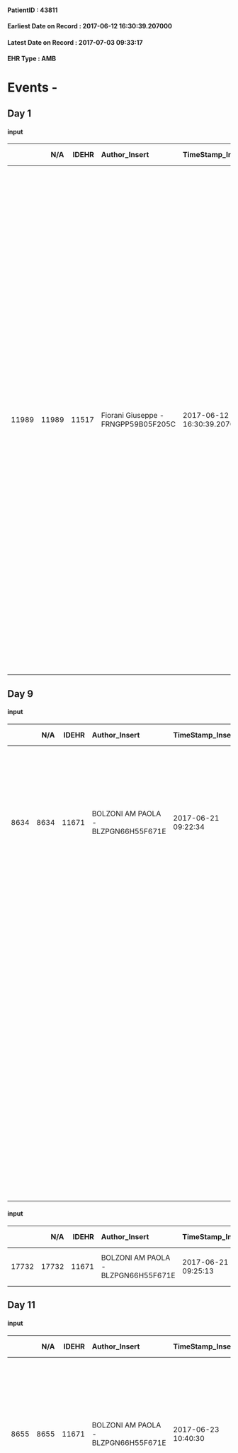 
#### PatientID : 43811
#### Earliest Date on Record : 2017-06-12 16:30:39.207000
#### Latest Date on Record : 2017-07-03 09:33:17
#### EHR Type : AMB

# Events - 

## Day 1

#### input
|       |    N/A |   IDEHR | Author_Insert                       | TimeStamp_Insert           | EHRType   |   PatientID |   IDDigitalSignDocument | persone_vicine   |   Unnamed: 0_x.1 |   IDANAMNESI_SOCIALE | Patient   | FamigliaAltro   | Paziente_T   | FamigliaAltro_T   |   Non_Rilevabile_x.1 | Note_Non_Rilevabile_x.1   | opt_Problemi   | Note_I                                                                                                                                                                                         | ds_note_timori                                                                                                                                                                                                                                                                                                                                                                                                                                                                                                                                                                                                                                                                                                                                                             | chk_contr_sintomi   | chk_competenza                                 | opt_paziente_a   | opt_famiglia_a   | opt_adeguatezza   | opt_paziente_solo   | ds_note_con                                                                                                                                                              | opt_presente_assente   | Caregiver_principale                                                                                                                                                                                                                        | opt_capacita         | opt_necessario   | opt_presente   | opt_risorse_ec   | opt_paziente_psi   | opt_Ins_vol   | opt_paziente_ad   | opt_caregiver_ad   | opt_esenzione   | opt_inv_civile   |   ds_codice_es | Needs               | Domestic partnership   | Fragility      | opt_disponibilita_f   | opt_indennita_acc   | opt_legge   | opt_famiglia_psi   | opt_disponibilit_paz   |
|------:|-------:|--------:|:------------------------------------|:---------------------------|:----------|------------:|------------------------:|:-----------------|-----------------:|---------------------:|:----------|:----------------|:-------------|:------------------|---------------------:|:--------------------------|:---------------|:-----------------------------------------------------------------------------------------------------------------------------------------------------------------------------------------------|:---------------------------------------------------------------------------------------------------------------------------------------------------------------------------------------------------------------------------------------------------------------------------------------------------------------------------------------------------------------------------------------------------------------------------------------------------------------------------------------------------------------------------------------------------------------------------------------------------------------------------------------------------------------------------------------------------------------------------------------------------------------------------|:--------------------|:-----------------------------------------------|:-----------------|:-----------------|:------------------|:--------------------|:-------------------------------------------------------------------------------------------------------------------------------------------------------------------------|:-----------------------|:--------------------------------------------------------------------------------------------------------------------------------------------------------------------------------------------------------------------------------------------|:---------------------|:-----------------|:---------------|:-----------------|:-------------------|:--------------|:------------------|:-------------------|:----------------|:-----------------|---------------:|:--------------------|:-----------------------|:---------------|:----------------------|:--------------------|:------------|:-------------------|:-----------------------|
| 11989 |  11989 |   11517 | Fiorani Giuseppe - FRNGPP59B05F205C | 2017-06-12 16:30:39.207000 | AMB       |       43811 |                  780923 | N/A              |             6364 |                 4002 | Si#1      | Si#1            | No#0         | Si#1              |                    0 | NR                        | No#0           | Pz informato della diagnosi e della progressione,ma con scarsa cognizione di terminalit√†. Il figlio Fulvio sembra essere al corrente dell'aggravamento connesso alla progressione di malattia | Segnalo possibili difficolt√† di ordine assistenziale dovute in primis al quadro di fragilit√† che emerge dal racconto del figlio primogenito Fulvio , il quale racconta di una scarsa compliance con la famiglia ,relativamente alle ipotesi di sostegno al domicilio,dopo la dimissione del pz; la moglie sembra essere un po' spaventata e con quadro di decadimento cognitivo,tale da inficiare un piano di consapevolezza pi√π deciso della malattia. I figli sembrano spaventati dalla situazione gestionale; a ragione di questo risulta agli atti alcuni ricoveri in ospedale ,solo dopo avere trascorso poche ore dall'ultimo rientro al domicilio,segno di una scarsa ,se non assente gestione del pz a casa.Andr√† valutata l'ipotesi di un ingresso in hospice | controllo sintomi#0 | competenza/capacit√† assistenziale caregiver#0 | Indefinite#2     | Congruenti#1     | Da valutare#2     | No#0                | Il pz √® coniugato con la moglie Francesca di aa 82,la quale sembra soffrire di decadimento cognitivo,pur mantenendo ancora una discreta autonomia nell'ambito domestico | Presente#1             | secondo il figlio √® la moglie. Secondo la mia valutazione ,la mamma non √® in grado di affrontare la malattia del marito ed il figlio non sembra cogliere la necessit√† di un supporto assistenziale proporzionato al quadro di fragilit√† | Non incrementabile#2 | Si#1             | No#0           | Adeguate#1       | No#0               | No#0          | Problematica#0    | Parziale#1         | Si#1            | No#0             |             48 | Clinici#0;Sociali#1 | Coniuge/Convivente#0   | psico-fisica#3 | No#0                  | No#0                | No#0        | No#0               | No#0                   |


## Day 9

#### input
|      |    N/A |   IDEHR | Author_Insert                       | TimeStamp_Insert    |   IDAccess | EHRType   |   PatientID |   IDDigitalSignDocument | persone_vicine   |   Unnamed: 0_y |   IDANAMNESI_MED |   Non_Rilevabile_y | Note_Non_Rilevabile_y   | diagnosis                                                                                                                                                                                                                                                                               |
|-----:|-------:|--------:|:------------------------------------|:--------------------|-----------:|:----------|------------:|------------------------:|:-----------------|---------------:|-----------------:|-------------------:|:------------------------|:----------------------------------------------------------------------------------------------------------------------------------------------------------------------------------------------------------------------------------------------------------------------------------------|
| 8634 |   8634 |   11671 | BOLZONI AM PAOLA - BLZPGN66H55F671E | 2017-06-21 09:22:34 |      78492 | AMB       |       43811 |                  789931 | N/A              |          12889 |             6753 |                  0 | NR                      | Pz affetto da neoplasia pancreatica (diagnosi dell'8/16) IV stadio (carcinosi peritoneale, versamento ascitico recidivante); posizionata endoprotesi biliare; un episodio di subocclusione intestinale.                                                                                 |
|      |        |         |                                     |                     |            |           |             |                         |                  |                |                  |                    |                         | Recente ricovero per incremento della circonferenza addominale, posizionato drenaggio addominale, poi rimosso.                                                                                                                                                                          |
|      |        |         |                                     |                     |            |           |             |                         |                  |                |                  |                    |                         |                                                                                                                                                                                                                                                                                         |
|      |        |         |                                     |                     |            |           |             |                         |                  |                |                  |                    |                         | Patologie associate: TURP per IPB, ipertiroidismo in terapia con Metimazolo, osteoporosi (aprile 2013 frattura accidentale biossea gamba sin, sottoposta a riduzione cruenta e osteosintesi con placca e viti); intervento di cataratta OS; cisti epatiche, pancreatiche e renali note. |

#### input
|       |    N/A |   IDEHR | Author_Insert                       | TimeStamp_Insert    |   IDAccess | EHRType   |   PatientID |   IDDigitalSignDocument | persone_vicine   |   Unnamed: 0_y.1 |   IDDIAGNOSI_ICD |   Non_Rilevabile_y.1 | Note_Non_Rilevabile_y.1   | I_ICD                                                 | II_ICD                                                               | III_ICD              | IV_ICD                                     | V_ICD                         | I_Anno   | II_Anno   |
|------:|-------:|--------:|:------------------------------------|:--------------------|-----------:|:----------|------------:|------------------------:|:-----------------|-----------------:|-----------------:|---------------------:|:--------------------------|:------------------------------------------------------|:---------------------------------------------------------------------|:---------------------|:-------------------------------------------|:------------------------------|:---------|:----------|
| 17732 |  17732 |   11671 | BOLZONI AM PAOLA - BLZPGN66H55F671E | 2017-06-21 09:25:13 |      78492 | AMB       |       43811 |                  789937 | N/A              |             3293 |             3293 |                    0 | NR                        | 1570 - Tumori maligni della testa del pancreas#2056=0 | 1976 - Tumori maligni secondari di retroperitoneo e peritoneo#2154=0 | 7895 - Ascite#2738=0 | 73300 - Osteoporosi non specificata#4019=0 | V667 - Cure palliative#2402=0 | 2016#56  | 2017#57   |


## Day 11

#### input
|      |    N/A |   IDEHR | Author_Insert                       | TimeStamp_Insert    |   IDAccess | EHRType   |   PatientID |   IDDigitalSignDocument | persone_vicine   |   Unnamed: 0_y |   IDANAMNESI_MED |   Non_Rilevabile_y | Note_Non_Rilevabile_y   | diagnosis                                                                                                                                                                                                                                                                               |
|-----:|-------:|--------:|:------------------------------------|:--------------------|-----------:|:----------|------------:|------------------------:|:-----------------|---------------:|-----------------:|-------------------:|:------------------------|:----------------------------------------------------------------------------------------------------------------------------------------------------------------------------------------------------------------------------------------------------------------------------------------|
| 8655 |   8655 |   11671 | BOLZONI AM PAOLA - BLZPGN66H55F671E | 2017-06-23 10:40:30 |      78769 | AMB       |       43811 |                  792380 | N/A              |          12961 |             6774 |                  0 | NR                      | Pz affetto da neoplasia pancreatica (diagnosi dell'8/16) IV stadio (carcinosi peritoneale, versamento ascitico recidivante); posizionata endoprotesi biliare; un episodio di subocclusione intestinale.                                                                                 |
|      |        |         |                                     |                     |            |           |             |                         |                  |                |                  |                    |                         | Recente ricovero per incremento della circonferenza addominale, posizionato drenaggio addominale, poi rimosso.                                                                                                                                                                          |
|      |        |         |                                     |                     |            |           |             |                         |                  |                |                  |                    |                         | Patologie associate: TURP per IPB, ipertiroidismo in terapia con Metimazolo, osteoporosi (aprile 2013 frattura accidentale biossea gamba sin, sottoposta a riduzione cruenta e osteosintesi con placca e viti); intervento di cataratta OS; cisti epatiche, pancreatiche e renali note. |

#### input
|       |    N/A |   IDEHR | Author_Insert                       | TimeStamp_Insert    |   IDAccess | EHRType   |   PatientID |   IDDigitalSignDocument | persone_vicine   |   Unnamed: 0_y.1 |   IDDIAGNOSI_ICD |   Non_Rilevabile_y.1 | Note_Non_Rilevabile_y.1   | I_ICD                                               | II_ICD                                                             | III_ICD            | IV_ICD                                   | V_ICD                       | I_Anno   | II_Anno   |
|------:|-------:|--------:|:------------------------------------|:--------------------|-----------:|:----------|------------:|------------------------:|:-----------------|-----------------:|-----------------:|---------------------:|:--------------------------|:----------------------------------------------------|:-------------------------------------------------------------------|:-------------------|:-----------------------------------------|:----------------------------|:---------|:----------|
| 17754 |  17754 |   11671 | BOLZONI AM PAOLA - BLZPGN66H55F671E | 2017-06-23 10:40:37 |      78769 | AMB       |       43811 |                  792381 | N/A              |             3315 |             3315 |                    0 | NR                        | 1570 - Tumori maligni della testa del pancreas#2056 | 1976 - Tumori maligni secondari di retroperitoneo e peritoneo#2154 | 7895 - Ascite#2738 | 73300 - Osteoporosi non specificata#4019 | V667 - Cure palliative#2402 | 2016#56  | 2017#57   |

#### obs
|       |   IDEHR | TimeStamp_Insert           |   PatientID | opt_hypotrophy   | chk_eloquence     | asthenia   | cachexia     | dyspnoea   | body_temp    | agitation_behavior_freq   | mood                | cognitive_state   |
|------:|--------:|:---------------------------|------------:|:-----------------|:------------------|:-----------|:-------------|:-----------|:-------------|:--------------------------|:--------------------|:------------------|
| 21995 |   11671 | 2017-06-23 10:40:41.057000 |       43811 | Hypotrophy # 0   | fluent speech # 0 | Severe # 3 | cachexia # 0 | No # 0     | Apyrexia # 0 | quiet # 0                 | demoralization # 03 | Polished # 2      |

#### obs
|        |   IDEHR | TimeStamp_Insert    |   PatientID |
|-------:|--------:|:--------------------|------------:|
| 262834 |   11671 | 2017-06-23 10:40:43 |       43811 |

#### outcome
|       |   IDEHR | Author_Insert                       | TimeStamp_Insert    |   PatientID |   IDDigitalSignDocument |   IDPAI_VIDAS | opt_problem                                                |   opt_problem_num | opt_obiettivo                                                |   opt_obiettivo_num | opt_stato_problema   |   opt_stato_problema_num | opt_interventi                                                                                                                                                                                 |   opt_interventi_num |
|------:|--------:|:------------------------------------|:--------------------|------------:|------------------------:|--------------:|:-----------------------------------------------------------|------------------:|:-------------------------------------------------------------|--------------------:|:---------------------|-------------------------:|:-----------------------------------------------------------------------------------------------------------------------------------------------------------------------------------------------|---------------------:|
| 99587 |   11671 | BOLZONI AM PAOLA - BLZPGN66H55F671E | 2017-06-23 10:40:45 |       43811 |                  792384 |        101831 | Impaired mobility † / limitation of physical movement # 27 |                 1 | The patient manterr√ † ¬ † ¬ † † mobilit√ the remaining # 49 |                   2 | Open Problem # 1     |                        1 | Educational - Teach the patient alternative movements # 370; PAI Implementation - Evaluate given mobility † # 368; PAI Implementation - Help the patient favoring its remaining capacity # 369 |                    1 |

#### care
|       |   IDEHR | Author_Insert                       | TimeStamp_Insert    |   IDAccess | EHRType   |   PatientID |   IDTERAPIE_OUTPAT_VIDAS | ds_dose   | opt_via_di_somm   | ds_ora           | dt_data_inizio      |   opt_pregressa |   opt_somm_terapia |   opt_estemporanea |   opt_termina |   opt_somm_in_pompa | opt_farmaco                                                        |
|------:|--------:|:------------------------------------|:--------------------|-----------:|:----------|------------:|-------------------------:|:----------|:------------------|:-----------------|:--------------------|----------------:|-------------------:|-------------------:|--------------:|--------------------:|:-------------------------------------------------------------------|
| 89418 |   11671 | bolzoni am paola - blzpgn66h55f671e | 2017-06-23 10:40:49 |      78769 | amb       |       43811 |                    67051 | 1 bust    | oral # 0 = 0      | 10 # 10; 17 # 17 | 2017-06-23 00:00:00 |               0 |                  0 |                  0 |             0 |                   0 | macrogol / sodium bic./sodio cl / kcl (13.8 g movicol bust) # 1035 |

#### care
|       |   IDEHR | Author_Insert                       | TimeStamp_Insert    |   IDAccess | EHRType   |   PatientID |   IDTERAPIE_OUTPAT_VIDAS | ds_dose   | opt_via_di_somm   | ds_ora   | dt_data_inizio      |   opt_pregressa |   opt_somm_terapia |   opt_estemporanea |   opt_termina |   opt_somm_in_pompa | opt_farmaco                             |
|------:|--------:|:------------------------------------|:--------------------|-----------:|:----------|------------:|-------------------------:|:----------|:------------------|:---------|:--------------------|----------------:|-------------------:|-------------------:|--------------:|--------------------:|:----------------------------------------|
| 89419 |   11671 | bolzoni am paola - blzpgn66h55f671e | 2017-06-23 10:40:52 |      78769 | amb       |       43811 |                    67052 | 1 cp      | oral # 0 = 0      | 08 # 8   | 2017-06-23 00:00:00 |               0 |                  0 |                  0 |             0 |                   0 | rabeprazole (20 mg cps pariet rm) # 976 |

#### care
|       |   IDEHR | Author_Insert                       | TimeStamp_Insert    |   IDAccess | EHRType   |   PatientID |   IDTERAPIE_OUTPAT_VIDAS | ds_dose   | opt_via_di_somm   | ds_ora                   | dt_data_inizio      |   opt_pregressa |   opt_somm_terapia |   opt_estemporanea |   opt_termina |   opt_somm_in_pompa | opt_farmaco                                                        |
|------:|--------:|:------------------------------------|:--------------------|-----------:|:----------|------------:|-------------------------:|:----------|:------------------|:-------------------------|:--------------------|----------------:|-------------------:|-------------------:|--------------:|--------------------:|:-------------------------------------------------------------------|
| 89420 |   11671 | bolzoni am paola - blzpgn66h55f671e | 2017-06-23 10:40:55 |      78769 | amb       |       43811 |                    67053 | 1 bust    | oral # 0 = 0      | 08 # 8; 15 # 15; 22 # 22 | 2017-06-23 00:00:00 |               0 |                  0 |                  0 |             0 |                   0 | amoxicillin + clavulanic acid (augmentin 875 + 125 mg bust) # 1473 |

#### care
|       |   IDEHR | Author_Insert                       | TimeStamp_Insert    |   IDAccess | EHRType   |   PatientID |   IDTERAPIE_OUTPAT_VIDAS | ds_dose   | opt_via_di_somm   | ds_ora       | dt_data_inizio      |   opt_pregressa |   opt_somm_terapia |   opt_estemporanea |   opt_termina |   opt_somm_in_pompa | opt_farmaco                                        | Note_al_bisogno            |
|------:|--------:|:------------------------------------|:--------------------|-----------:|:----------|------------:|-------------------------:|:----------|:------------------|:-------------|:--------------------|----------------:|-------------------:|-------------------:|--------------:|--------------------:|:---------------------------------------------------|:---------------------------|
| 89421 |   11671 | bolzoni am paola - blzpgn66h55f671e | 2017-06-23 10:40:57 |      78769 | amb       |       43811 |                    67054 | 1 cp      | oral # 0 = 0      | at need # 24 | 2017-06-23 00:00:00 |               0 |                  0 |                  0 |             0 |                   0 | acetaminophen (paracetamol 1000 mg tablets) # 1719 | if pain, maximum 3 per day |

#### care
|       |   IDEHR | Author_Insert                       | TimeStamp_Insert    |   IDAccess | EHRType   |   PatientID |   IDTERAPIE_OUTPAT_VIDAS | ds_altro_farmaco              | ds_dose   | opt_via_di_somm    | ds_ora   | dt_data_inizio      |   opt_pregressa |   opt_somm_terapia |   opt_estemporanea |   opt_termina |   opt_somm_in_pompa | opt_farmaco              |
|------:|--------:|:------------------------------------|:--------------------|-----------:|:----------|------------:|-------------------------:|:------------------------------|:----------|:-------------------|:---------|:--------------------|----------------:|-------------------:|-------------------:|--------------:|--------------------:|:-------------------------|
| 89422 |   11671 | bolzoni am paola - blzpgn66h55f671e | 2017-06-23 10:41:01 |      78769 | amb       |       43811 |                    67055 | ultibro breezhaler inhalation | 1 piff    | inhalation # 7 = 7 | 08 # 8   | 2017-06-23 00:00:00 |               0 |                  0 |                  0 |             0 |                   0 | other (see notes) # 2004 |

#### care
|       |   IDEHR | Author_Insert                       | TimeStamp_Insert    |   IDAccess | EHRType   |   PatientID |   IDTERAPIE_OUTPAT_VIDAS | ds_altro_farmaco   | ds_dose   | opt_via_di_somm   | ds_ora       | dt_data_inizio      | ds_note_y       |   opt_pregressa |   opt_somm_terapia |   opt_estemporanea |   opt_termina |   opt_somm_in_pompa | opt_farmaco              |
|------:|--------:|:------------------------------------|:--------------------|-----------:|:----------|------------:|-------------------------:|:-------------------|:----------|:------------------|:-------------|:--------------------|:----------------|----------------:|-------------------:|-------------------:|--------------:|--------------------:|:-------------------------|
| 89423 |   11671 | bolzoni am paola - blzpgn66h55f671e | 2017-06-23 10:41:03 |      78769 | amb       |       43811 |                    67056 | methimazole cp     | 1 cp      | oral # 0 = 0      | other # 2476 | 2017-06-23 00:00:00 | every other day |               0 |                  0 |                  0 |             0 |                   0 | other (see notes) # 2004 |


## Day 13

#### obs
|        |   IDEHR | TimeStamp_Insert           |   PatientID |
|-------:|--------:|:---------------------------|------------:|
| 297723 |   11671 | 2017-06-24 20:49:11.453000 |       43811 |


## Day 14

#### obs
|       |   IDEHR | TimeStamp_Insert           |   PatientID | opt_hypotrophy   | chk_eloquence     | asthenia   | cachexia     | dyspnoea   | body_temp    | agitation_behavior_freq   | mood                | cognitive_state   |
|------:|--------:|:---------------------------|------------:|:-----------------|:------------------|:-----------|:-------------|:-----------|:-------------|:--------------------------|:--------------------|:------------------|
| 22053 |   11671 | 2017-06-26 10:33:05.157000 |       43811 | Hypotrophy # 0   | fluent speech # 0 | Severe # 3 | cachexia # 0 | No # 0     | Apyrexia # 0 | quiet # 0                 | demoralization # 03 | Polished # 2      |

#### obs
|        |   IDEHR | TimeStamp_Insert    |   PatientID |
|-------:|--------:|:--------------------|------------:|
| 263123 |   11671 | 2017-06-26 10:33:08 |       43811 |

#### outcome
|       |   IDEHR | Author_Insert                       | TimeStamp_Insert    |   PatientID |   IDDigitalSignDocument |   IDPAI_VIDAS | opt_problem                                                |   opt_problem_num | opt_obiettivo                                                |   opt_obiettivo_num | opt_stato_problema   |   opt_stato_problema_num | opt_interventi                                                                                                                                                                                 |   opt_interventi_num |
|------:|--------:|:------------------------------------|:--------------------|------------:|------------------------:|--------------:|:-----------------------------------------------------------|------------------:|:-------------------------------------------------------------|--------------------:|:---------------------|-------------------------:|:-----------------------------------------------------------------------------------------------------------------------------------------------------------------------------------------------|---------------------:|
| 99886 |   11671 | BOLZONI AM PAOLA - BLZPGN66H55F671E | 2017-06-26 10:33:10 |       43811 |                  794820 |        102130 | Impaired mobility † / limitation of physical movement # 27 |                 1 | The patient manterr√ † ¬ † ¬ † † mobilit√ the remaining # 49 |                   2 | Open Problem # 1     |                        1 | Educational - Teach the patient alternative movements # 370; PAI Implementation - Evaluate given mobility † # 368; PAI Implementation - Help the patient favoring its remaining capacity # 369 |                    1 |

#### care
|       |   IDEHR | Author_Insert                       | TimeStamp_Insert    |   IDAccess | EHRType   |   PatientID |   IDTERAPIE_OUTPAT_VIDAS | ds_dose   | opt_via_di_somm   | ds_ora                   | dt_data_inizio      |   opt_pregressa |   opt_somm_terapia |   opt_estemporanea |   opt_termina |   opt_somm_in_pompa | opt_farmaco                                                        |
|------:|--------:|:------------------------------------|:--------------------|-----------:|:----------|------------:|-------------------------:|:----------|:------------------|:-------------------------|:--------------------|----------------:|-------------------:|-------------------:|--------------:|--------------------:|:-------------------------------------------------------------------|
| 89552 |   11671 | bolzoni am paola - blzpgn66h55f671e | 2017-06-26 10:33:12 |      78949 | amb       |       43811 |                    67186 | 1 bust    | oral # 0 = 0      | 08 # 8; 15 # 15; 22 # 22 | 2017-06-23 00:00:00 |               0 |                  0 |                  0 |             0 |                   0 | amoxicillin + clavulanic acid (augmentin 875 + 125 mg bust) # 1473 |


## Day 15

#### input
|      |    N/A |   Unnamed: 0_x |   IDANAMNESI_INF |   IDEHR | Author_Insert                  | TimeStamp_Insert           |   IDAccess | EHRType   |   PatientID |   IDDigitalSignDocument |   Non_Rilevabile_x | Note_Non_Rilevabile_x   | cognitivo_percettivo   | sonno_riposo   | perc_salute                                                                                                | Perception                                 | persone_vicine             | Caregiver   | Religion     |
|-----:|-------:|---------------:|-----------------:|--------:|:-------------------------------|:---------------------------|-----------:|:----------|------------:|------------------------:|-------------------:|:------------------------|:-----------------------|:---------------|:-----------------------------------------------------------------------------------------------------------|:-------------------------------------------|:---------------------------|:------------|:-------------|
| 3925 |   3925 |           4384 |             5127 |   11671 | CRIPPA PAUL - CRPPLA77P12C933G | 2017-06-27 15:23:45.183000 |      79159 | AMB       |       43811 |                  796730 |                  0 | NR                      | uncontrolled pain # 0  | Insomnia # 0   | perdit√ † performance # 0; perdit√ † weight # 1; increase dell'affaticabilit√ † # 2; # 3 increase asthenia | concern for health # 0; demoralization # 4 | wife with form of dementia | caregiver   | Catholic # 0 |

#### obs
|       |   IDEHR | TimeStamp_Insert           |   PatientID | personal_hygiene   | urine_elimination   | mobility        | speech            | active_diuresis     | lack_of_appetite     | asthenia   | cachexia     | dyspnoea               | motor_performance                                                                           | body_temp    | mood                | diet     | cognitive_state   | feces_elimination   | consumption_help   |
|------:|--------:|:---------------------------|------------:|:-------------------|:--------------------|:----------------|:------------------|:--------------------|:---------------------|:-----------|:-------------|:-----------------------|:--------------------------------------------------------------------------------------------|:-------------|:--------------------|:---------|:------------------|:--------------------|:-------------------|
| 67519 |   11671 | 2017-06-27 15:23:52.110000 |       43811 | Independent # 0    | Independent # 0     | Independent # 0 | fluent speech # 0 | active diuresis # 0 | loss of appetite # 0 | Severe # 2 | cachexia # 0 | from severe stress # 2 | 50% - Patient requiring frequent medical care and pu√≤ pi√π stay up for 50% of the day # 05 | Apyrexia # 0 | demoralization # 03 | Soft # 1 | Polished # 2      | Independent # 0     | Independent # 0    |

#### outcome
|        |   IDEHR | Author_Insert                  | TimeStamp_Insert    |   PatientID |   IDDigitalSignDocument |   IDPAI_VIDAS | opt_problem                                                |   opt_problem_num | opt_obiettivo                                                       |   opt_obiettivo_num | ds_note                                                                    | opt_stato_problema   |   opt_stato_problema_num | opt_interventi                                                                                                                                                                                                                                                                                                                                    |   opt_interventi_num |
|-------:|--------:|:-------------------------------|:--------------------|------------:|------------------------:|--------------:|:-----------------------------------------------------------|------------------:|:--------------------------------------------------------------------|--------------------:|:---------------------------------------------------------------------------|:---------------------|-------------------------:|:--------------------------------------------------------------------------------------------------------------------------------------------------------------------------------------------------------------------------------------------------------------------------------------------------------------------------------------------------|---------------------:|
| 100284 |   11671 | CRIPPA PAUL - CRPPLA77P12C933G | 2017-06-27 15:23:57 |       43811 |                  796733 |        102529 | Impaired mobility † / limitation of physical movement # 27 |                 1 | Minimize the possibility of injuries. If present, maintain QoL # 47 |                   4 | it is recommended to keep the skin well hydrated by using specific creams. | Open Problem # 1     |                        1 | PAI Implementation - Program the change of position that reduces the pressure in vulnerable areas # 292; PAI Implementation - Keep well hydrated skin and elastic # 295; Information - Inform the caregiver on how to mobilize the patient to reduce the risk of injury # 304; aids - Request supply of bedsore air mattress and compressor # 308 |                    4 |

#### outcome
|        |   IDEHR | Author_Insert                  | TimeStamp_Insert    |   PatientID |   IDDigitalSignDocument |   IDPAI_VIDAS | opt_problem                        |   opt_problem_num | opt_obiettivo                                                                                                                         |   opt_obiettivo_num | ds_note                                 | opt_stato_problema   |   opt_stato_problema_num | opt_interventi                                                                        |   opt_interventi_num |
|-------:|--------:|:-------------------------------|:--------------------|------------:|------------------------:|--------------:|:-----------------------------------|------------------:|:--------------------------------------------------------------------------------------------------------------------------------------|--------------------:|:----------------------------------------|:---------------------|-------------------------:|:--------------------------------------------------------------------------------------|---------------------:|
| 100285 |   11671 | CRIPPA PAUL - CRPPLA77P12C933G | 2017-06-27 15:24:01 |       43811 |                  796734 |        102530 | Alteration of the oral mucosa # 32 |                 4 | The clinical picture (subjective and / or objective) of the patient will improve (eg xerostomia, mycosis, mucositis, hemorrhage) # 63 |                   4 | rinsing with baking soda is recommended | Open Problem # 1     |                        1 | Implementation PAI - Inspect the mouth to detect any lesions, sores or bleeding # 526 |                    4 |

#### outcome
|        |   IDEHR | Author_Insert                  | TimeStamp_Insert    |   PatientID |   IDDigitalSignDocument |   IDPAI_VIDAS | opt_problem                                                |   opt_problem_num | opt_obiettivo                                                |   opt_obiettivo_num | opt_stato_problema   |   opt_stato_problema_num | opt_interventi                                                                                                                                                                                 |   opt_interventi_num |
|-------:|--------:|:-------------------------------|:--------------------|------------:|------------------------:|--------------:|:-----------------------------------------------------------|------------------:|:-------------------------------------------------------------|--------------------:|:---------------------|-------------------------:|:-----------------------------------------------------------------------------------------------------------------------------------------------------------------------------------------------|---------------------:|
| 100286 |   11671 | CRIPPA PAUL - CRPPLA77P12C933G | 2017-06-27 15:24:03 |       43811 |                  796735 |        102531 | Impaired mobility † / limitation of physical movement # 27 |                 1 | The patient manterr√ † ¬ † ¬ † † mobilit√ the remaining # 49 |                   2 | Open Problem # 1     |                        1 | Educational - Teach the patient alternative movements # 370; PAI Implementation - Evaluate given mobility † # 368; PAI Implementation - Help the patient favoring its remaining capacity # 369 |                    1 |

#### obs
|        |   IDEHR | TimeStamp_Insert           |   PatientID |
|-------:|--------:|:---------------------------|------------:|
| 297761 |   11671 | 2017-06-27 16:27:57.893000 |       43811 |


## Day 17

#### care
|       |   IDEHR | Author_Insert                       | TimeStamp_Insert    | EHRType   |   PatientID |   IDGESTIONE_AUSILI |   opt_annulla_consegna | dt_Ric_consegna     | opt_ausilio                             |
|------:|--------:|:------------------------------------|:--------------------|:----------|------------:|--------------------:|-----------------------:|:--------------------|:----------------------------------------|
| 22620 |   11517 | chiara tagliabue - tglchr84h50f704h | 2017-06-28 16:33:47 | amb       |       43811 |               22590 |                      0 | 2017-06-28 00:00:00 | antid air mattress with compressor # 16 |

#### care
|       |   IDEHR | Author_Insert                           | TimeStamp_Insert    | EHRType   |   PatientID |   IDGESTIONE_AUSILI |   ds_ncons |   opt_annulla_consegna | dt_Ric_consegna     | dt_ric_cons_forn    | opt_ausilio                             |
|------:|--------:|:----------------------------------------|:--------------------|:----------|------------:|--------------------:|-----------:|-----------------------:|:--------------------|:--------------------|:----------------------------------------|
| 22627 |   11517 | martinoli massimo l. - mrtmsm69t31f205t | 2017-06-29 12:05:52 | amb       |       43811 |               22597 |      30825 |                      0 | 2017-06-28 00:00:00 | 2017-06-29 00:00:00 | antid air mattress with compressor # 16 |

#### obs
|       |   IDEHR | TimeStamp_Insert           |   PatientID | personal_hygiene   | urine_elimination   | mobility        | speech            | active_diuresis     | lack_of_appetite     | asthenia   | cachexia     | dyspnoea               | motor_performance                                                                           | body_temp    | mood                | diet     | cognitive_state   | feces_elimination   | consumption_help   |
|------:|--------:|:---------------------------|------------:|:-------------------|:--------------------|:----------------|:------------------|:--------------------|:---------------------|:-----------|:-------------|:-----------------------|:--------------------------------------------------------------------------------------------|:-------------|:--------------------|:---------|:------------------|:--------------------|:-------------------|
| 67599 |   11671 | 2017-06-29 12:18:02.733000 |       43811 | Independent # 0    | Independent # 0     | Independent # 0 | fluent speech # 0 | active diuresis # 0 | loss of appetite # 0 | Severe # 2 | cachexia # 0 | from severe stress # 2 | 50% - Patient requiring frequent medical care and pu√≤ pi√π stay up for 50% of the day # 05 | Apyrexia # 0 | demoralization # 03 | Soft # 1 | Polished # 2      | Independent # 0     | Independent # 0    |

#### outcome
|        |   IDEHR | Author_Insert                  | TimeStamp_Insert    |   PatientID |   IDDigitalSignDocument |   IDPAI_VIDAS | opt_problem                                                |   opt_problem_num | opt_obiettivo                                                       |   opt_obiettivo_num | ds_note                                                                    | opt_stato_problema   |   opt_stato_problema_num | opt_interventi                                                                                                                                                                                                                                                                                                                                    |   opt_interventi_num |
|-------:|--------:|:-------------------------------|:--------------------|------------:|------------------------:|--------------:|:-----------------------------------------------------------|------------------:|:--------------------------------------------------------------------|--------------------:|:---------------------------------------------------------------------------|:---------------------|-------------------------:|:--------------------------------------------------------------------------------------------------------------------------------------------------------------------------------------------------------------------------------------------------------------------------------------------------------------------------------------------------|---------------------:|
| 100529 |   11671 | CRIPPA PAUL - CRPPLA77P12C933G | 2017-06-29 12:18:08 |       43811 |                  798611 |        102775 | Impaired mobility † / limitation of physical movement # 27 |                 1 | Minimize the possibility of injuries. If present, maintain QoL # 47 |                   4 | it is recommended to keep the skin well hydrated by using specific creams. | Open Problem # 1     |                        1 | PAI Implementation - Program the change of position that reduces the pressure in vulnerable areas # 292; PAI Implementation - Keep well hydrated skin and elastic # 295; Information - Inform the caregiver on how to mobilize the patient to reduce the risk of injury # 304; aids - Request supply of bedsore air mattress and compressor # 308 |                    4 |

#### outcome
|        |   IDEHR | Author_Insert                  | TimeStamp_Insert    |   PatientID |   IDDigitalSignDocument |   IDPAI_VIDAS | opt_problem                                                |   opt_problem_num | opt_obiettivo                                                |   opt_obiettivo_num | opt_stato_problema   |   opt_stato_problema_num | opt_interventi                                                                                                                                                                                 |   opt_interventi_num |
|-------:|--------:|:-------------------------------|:--------------------|------------:|------------------------:|--------------:|:-----------------------------------------------------------|------------------:|:-------------------------------------------------------------|--------------------:|:---------------------|-------------------------:|:-----------------------------------------------------------------------------------------------------------------------------------------------------------------------------------------------|---------------------:|
| 100530 |   11671 | CRIPPA PAUL - CRPPLA77P12C933G | 2017-06-29 12:18:11 |       43811 |                  798612 |        102776 | Impaired mobility † / limitation of physical movement # 27 |                 1 | The patient manterr√ † ¬ † ¬ † † mobilit√ the remaining # 49 |                   2 | Open Problem # 1     |                        1 | Educational - Teach the patient alternative movements # 370; PAI Implementation - Evaluate given mobility † # 368; PAI Implementation - Help the patient favoring its remaining capacity # 369 |                    1 |

#### outcome
|        |   IDEHR | Author_Insert                  | TimeStamp_Insert    |   PatientID |   IDDigitalSignDocument |   IDPAI_VIDAS | opt_problem                        |   opt_problem_num | opt_obiettivo                                                                                                                         |   opt_obiettivo_num | ds_note                                 | opt_stato_problema   |   opt_stato_problema_num | opt_interventi                                                                        |   opt_interventi_num |
|-------:|--------:|:-------------------------------|:--------------------|------------:|------------------------:|--------------:|:-----------------------------------|------------------:|:--------------------------------------------------------------------------------------------------------------------------------------|--------------------:|:----------------------------------------|:---------------------|-------------------------:|:--------------------------------------------------------------------------------------|---------------------:|
| 100531 |   11671 | CRIPPA PAUL - CRPPLA77P12C933G | 2017-06-29 12:18:14 |       43811 |                  798614 |        102777 | Alteration of the oral mucosa # 32 |                 4 | The clinical picture (subjective and / or objective) of the patient will improve (eg xerostomia, mycosis, mucositis, hemorrhage) # 63 |                   4 | rinsing with baking soda is recommended | Open Problem # 1     |                        1 | Implementation PAI - Inspect the mouth to detect any lesions, sores or bleeding # 526 |                    4 |

#### obs
|        |   IDEHR | TimeStamp_Insert           |   PatientID | awareness                                               |
|-------:|--------:|:---------------------------|------------:|:--------------------------------------------------------|
| 297789 |   11671 | 2017-06-29 12:18:17.523000 |       43811 | Awareness of diagnosis and prognosis overestimation # 2 |


## Day 19

#### obs
|        |   IDEHR | TimeStamp_Insert           |   PatientID |
|-------:|--------:|:---------------------------|------------:|
| 297828 |   11671 | 2017-07-01 09:54:00.260000 |       43811 |


## Day 21

#### obs
|       |   IDEHR | TimeStamp_Insert           |   PatientID | opt_hypotrophy   | chk_eloquence     | asthenia   | cachexia     | dyspnoea   | body_temp    | agitation_behavior_freq   | mood                | cognitive_state   |
|------:|--------:|:---------------------------|------------:|:-----------------|:------------------|:-----------|:-------------|:-----------|:-------------|:--------------------------|:--------------------|:------------------|
| 22274 |   11671 | 2017-07-03 09:33:03.437000 |       43811 | Hypotrophy # 0   | fluent speech # 0 | Severe # 3 | cachexia # 0 | No # 0     | Apyrexia # 0 | quiet # 0                 | demoralization # 03 | Polished # 2      |

#### obs
|        |   IDEHR | TimeStamp_Insert    |   PatientID | pain_relief              |
|-------:|--------:|:--------------------|------------:|:-------------------------|
| 264030 |   11671 | 2017-07-03 09:33:06 |       43811 | 100% - Total Relief # 10 |

#### obs
|        |   IDEHR | TimeStamp_Insert    |   PatientID | pain_freq      | pain_relief   |
|-------:|--------:|:--------------------|------------:|:---------------|:--------------|
| 264031 |   11671 | 2017-07-03 09:33:08 |       43811 | Occasional # 4 | 70% # 7       |

#### outcome
|        |   IDEHR | Author_Insert                       | TimeStamp_Insert    |   PatientID |   IDDigitalSignDocument |   IDPAI_VIDAS | opt_problem                        |   opt_problem_num | opt_obiettivo                                                                                                                         |   opt_obiettivo_num | ds_note                                 | opt_stato_problema   |   opt_stato_problema_num | opt_interventi                                                                        |   opt_interventi_num |
|-------:|--------:|:------------------------------------|:--------------------|------------:|------------------------:|--------------:|:-----------------------------------|------------------:|:--------------------------------------------------------------------------------------------------------------------------------------|--------------------:|:----------------------------------------|:---------------------|-------------------------:|:--------------------------------------------------------------------------------------|---------------------:|
| 100957 |   11671 | BOLZONI AM PAOLA - BLZPGN66H55F671E | 2017-07-03 09:33:11 |       43811 |                  802050 |        103206 | Alteration of the oral mucosa # 32 |                 4 | The clinical picture (subjective and / or objective) of the patient will improve (eg xerostomia, mycosis, mucositis, hemorrhage) # 63 |                   4 | rinsing with baking soda is recommended | closed Problem # 2   |                        2 | Implementation PAI - Inspect the mouth to detect any lesions, sores or bleeding # 526 |                    4 |

#### outcome
|        |   IDEHR | Author_Insert                       | TimeStamp_Insert    |   PatientID |   IDDigitalSignDocument |   IDPAI_VIDAS | opt_problem                                                |   opt_problem_num | opt_obiettivo                                                |   opt_obiettivo_num | opt_stato_problema   |   opt_stato_problema_num | opt_interventi                                                                                                                                                                                 |   opt_interventi_num |
|-------:|--------:|:------------------------------------|:--------------------|------------:|------------------------:|--------------:|:-----------------------------------------------------------|------------------:|:-------------------------------------------------------------|--------------------:|:---------------------|-------------------------:|:-----------------------------------------------------------------------------------------------------------------------------------------------------------------------------------------------|---------------------:|
| 100958 |   11671 | BOLZONI AM PAOLA - BLZPGN66H55F671E | 2017-07-03 09:33:13 |       43811 |                  802051 |        103207 | Impaired mobility † / limitation of physical movement # 27 |                 1 | The patient manterr√ † ¬ † ¬ † † mobilit√ the remaining # 49 |                   2 | Open Problem # 1     |                        1 | Educational - Teach the patient alternative movements # 370; PAI Implementation - Evaluate given mobility † # 368; PAI Implementation - Help the patient favoring its remaining capacity # 369 |                    1 |

#### outcome
|        |   IDEHR | Author_Insert                       | TimeStamp_Insert    |   PatientID |   IDDigitalSignDocument |   IDPAI_VIDAS | opt_problem                                                |   opt_problem_num | opt_obiettivo                                                       |   opt_obiettivo_num | opt_stato_problema   |   opt_stato_problema_num | opt_interventi                                                                                                                                                                                                                                                                                                                                    |   opt_interventi_num |
|-------:|--------:|:------------------------------------|:--------------------|------------:|------------------------:|--------------:|:-----------------------------------------------------------|------------------:|:--------------------------------------------------------------------|--------------------:|:---------------------|-------------------------:|:--------------------------------------------------------------------------------------------------------------------------------------------------------------------------------------------------------------------------------------------------------------------------------------------------------------------------------------------------|---------------------:|
| 100959 |   11671 | BOLZONI AM PAOLA - BLZPGN66H55F671E | 2017-07-03 09:33:17 |       43811 |                  802052 |        103208 | Impaired mobility † / limitation of physical movement # 27 |                 1 | Minimize the possibility of injuries. If present, maintain QoL # 47 |                   4 | Open Problem # 1     |                        1 | PAI Implementation - Program the change of position that reduces the pressure in vulnerable areas # 292; PAI Implementation - Keep well hydrated skin and elastic # 295; Information - Inform the caregiver on how to mobilize the patient to reduce the risk of injury # 304; aids - Request supply of bedsore air mattress and compressor # 308 |                    4 |


